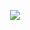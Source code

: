 <p align="center">
  <img src="https://github-readme-stats.vercel.app/api/?username=dolbolesya&title_color=e07eed&text_color=9f9f9f&show_icons=true&bg_color=00000000&hide_border=true&icon_color=e07eed&hide_title=true&count_private=true" />
</p>


<!--
**dolbolesya/dolbolesya** is a ✨ _special_ ✨ repository because its `README.md` (this file) appears on your GitHub profile.
